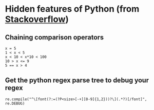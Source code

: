 # Hidden features of Python (from [Stackoverflow](https://stackoverflow.com/questions/101268/hidden-features-of-python))


## Chaining comparison operators
```
x = 5
1 < x < 5
x < 10 < x*10 < 100
10 > x <= 9
5 == x > 4
```
## Get the python regex parse tree to debug your regex
```
re.compile("^\[font(?:=(?P<size>[-+][0-9]{1,2}))?\](.*?)[/font]", re.DEBUG)
```
